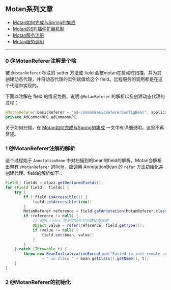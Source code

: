## Motan系列文章

* [Motan如何完成与Spring的集成](https://github.com/Lord-X/awesome-it-blog/blob/master/Motan/Motan_%E5%A6%82%E4%BD%95%E5%AE%8C%E6%88%90%E4%B8%8ESpring%E7%9A%84%E9%9B%86%E6%88%90.md)
* [Motan的SPI插件扩展机制](https://github.com/Lord-X/awesome-it-blog/blob/master/Motan/Motan_SPI%E6%8F%92%E4%BB%B6%E6%89%A9%E5%B1%95%E6%9C%BA%E5%88%B6.md)
* [Motan服务注册](https://github.com/Lord-X/awesome-it-blog/blob/master/Motan/Motan_%E6%9C%8D%E5%8A%A1%E6%B3%A8%E5%86%8C.md)
* [Motan服务调用](https://github.com/Lord-X/awesome-it-blog/blob/master/Motan/Motan_%E6%9C%8D%E5%8A%A1%E8%B0%83%E7%94%A8.md)

---

### 0 @MotanReferer注解是个啥

被 `@MotanReferer` 标注的 setter 方法或 field 会被motan在启动时扫描，并为其创建动态代理，并将动态代理的实例赋值给这个 field。远程服务的调用都是在这个代理中实现的。

下面以注解在 field 的情况为例，说明 `@MotanReferer` 的解析以及创建动态代理的过程：

```java
@MotanReferer(basicReferer = "ad-commonBasicRefererConfigBean", application = "ad-filter", version = "1.1.0")
private AdCommonRPC adCommonRPC;
```

关于如何扫描，在 [Motan如何完成与Spring的集成](https://github.com/Lord-X/awesome-it-blog/blob/master/Motan/Motan_%E5%A6%82%E4%BD%95%E5%AE%8C%E6%88%90%E4%B8%8ESpring%E7%9A%84%E9%9B%86%E6%88%90.md) 一文中有详细说明，这里不再赘述。

### 1 @MotanReferer注解的解析

这个过程始于 `AnnotationBean` 中对扫描到的bean的field的解析。Motan会解析出带有 `@MotanReferer` 的field，应调用 AnnotationBean 的 `refer` 方法初始化并创建代理。field的解析如下：

```java
Field[] fields = clazz.getDeclaredFields();
for (Field field : fields) {
    try {
        if (!field.isAccessible()) {
            field.setAccessible(true);
        }
        MotanReferer reference = field.getAnnotation(MotanReferer.class);
        if (reference != null) {
            // 调用 refer 方法初始化并创建动态代理
            Object value = refer(reference, field.getType());
            if (value != null) {
                field.set(bean, value);
            }
        }
    } catch (Throwable t) {
        throw new BeanInitializationException("Failed to init remote service reference at filed " + field.getName()
                + " in class " + bean.getClass().getName(), t);
    }
}
```

### 2 @MotanReferer的初始化


